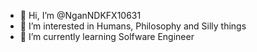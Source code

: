 - 👋 Hi, I’m @NganNDKFX10631
- 👀 I’m interested in Humans, Philosophy and Silly things 
- 🌱 I’m currently learning Solfware Engineer

<!---
NganNDKFX10631/NganNDKFX10631 is a ✨ special ✨ repository because its `README.md` (this file) appears on your GitHub profile.
You can click the Preview link to take a look at your changes.
--->
